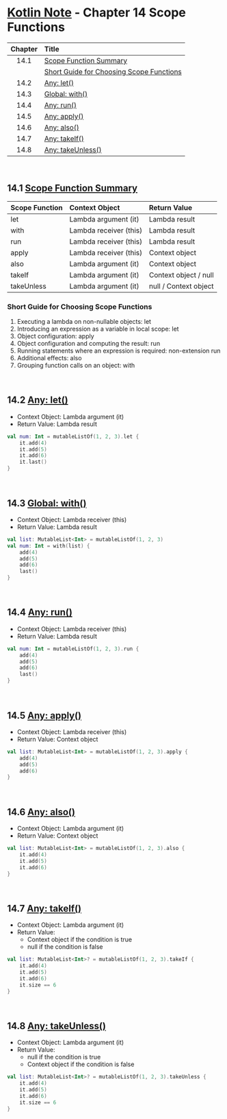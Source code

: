 # [Kotlin Note](../../README.md) - Chapter 14 Scope Functions
| Chapter | Title |
| :-: | :- |
| 14.1 | [Scope Function Summary](#141-scope-function-summary) |
|  | [Short Guide for Choosing Scope Functions](#short-guide-for-choosing-scope-functions) |
| 14.2 | [Any: let()](#142-any-let) |
| 14.3 | [Global: with()](#143-global-with) |
| 14.4 | [Any: run()](#144-any-run) |
| 14.5 | [Any: apply()](#145-any-apply) |
| 14.6 | [Any: also()](#146-any-also) |
| 14.7 | [Any: takeIf()](#147-any-takeif) |
| 14.8 | [Any: takeUnless()](#148-any-takeunless) |

<br />

## 14.1 [Scope Function Summary](https://kotlinlang.org/docs/scope-functions.html#function-selection)
| Scope Function | Context Object | Return Value |
| :-- | :-- | :-- |
| let | Lambda argument (it) | Lambda result |
| with | Lambda receiver (this) | Lambda result |
| run | Lambda receiver (this) | Lambda result |
| apply | Lambda receiver (this) | Context object |
| also | Lambda argument (it) | Context object |
| takeIf | Lambda argument (it) | Context object / null |
| takeUnless | Lambda argument (it) | null / Context object |

### Short Guide for Choosing Scope Functions
1. Executing a lambda on non-nullable objects: let
2. Introducing an expression as a variable in local scope: let
3. Object configuration: apply
4. Object configuration and computing the result: run
5. Running statements where an expression is required: non-extension run
6. Additional effects: also
7. Grouping function calls on an object: with

<br />

## 14.2 [Any: let()](https://kotlinlang.org/docs/scope-functions.html#let)
- Context Object: Lambda argument (it)
- Return Value: Lambda result

```kotlin
val num: Int = mutableListOf(1, 2, 3).let {
    it.add(4)
    it.add(5)
    it.add(6)
    it.last()
}
```

<br />

## 14.3 [Global: with()](https://kotlinlang.org/docs/scope-functions.html#with)
- Context Object: Lambda receiver (this)
- Return Value: Lambda result

```kotlin
val list: MutableList<Int> = mutableListOf(1, 2, 3)
val num: Int = with(list) {
    add(4)
    add(5)
    add(6)
    last()
}
```

<br />

## 14.4 [Any: run()](https://kotlinlang.org/docs/scope-functions.html#run)
- Context Object: Lambda receiver (this)
- Return Value: Lambda result

```kotlin
val num: Int = mutableListOf(1, 2, 3).run {
    add(4)
    add(5)
    add(6)
    last()
}
```

<br />

## 14.5 [Any: apply()](https://kotlinlang.org/docs/scope-functions.html#apply)
- Context Object: Lambda receiver (this)
- Return Value: Context object

```kotlin
val list: MutableList<Int> = mutableListOf(1, 2, 3).apply {
    add(4)
    add(5)
    add(6)
}
```

<br />

## 14.6 [Any: also()](https://kotlinlang.org/docs/scope-functions.html#also)
- Context Object: Lambda argument (it)
- Return Value: Context object

```kotlin
val list: MutableList<Int> = mutableListOf(1, 2, 3).also {
    it.add(4)
    it.add(5)
    it.add(6)
}
```

<br />

## 14.7 [Any: takeIf()](https://kotlinlang.org/docs/scope-functions.html#takeif-and-takeunless)
- Context Object: Lambda argument (it)
- Return Value: 
    - Context object if the condition is true
    - null if the condition is false

```kotlin
val list: MutableList<Int>? = mutableListOf(1, 2, 3).takeIf {
    it.add(4)
    it.add(5)
    it.add(6)
    it.size == 6
}
```

<br />

## 14.8 [Any: takeUnless()](https://kotlinlang.org/docs/scope-functions.html#takeif-and-takeunless)
- Context Object: Lambda argument (it)
- Return Value: 
    - null if the condition is true
    - Context object if the condition is false

```kotlin
val list: MutableList<Int>? = mutableListOf(1, 2, 3).takeUnless {
    it.add(4)
    it.add(5)
    it.add(6)
    it.size == 6
}
```

<br />
